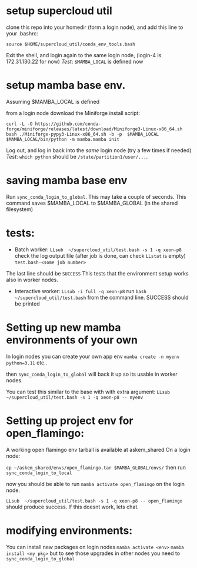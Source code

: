 # setup supercloud util

clone this repo into your homedir (form a login node), and add this line to your .bashrc:

```
source $HOME/supercloud_util/conda_env_tools.bash
```

Exit the shell, and login again to the same login node,
(login-4 is 172.31.130.22 for now)
*Test*:  `$MAMBA_LOCAL` is defined now

# setup mamba base env.

Assuming $MAMBA_LOCAL is defined

from a login node download the Miniforge install script:
```
curl -L -O https://github.com/conda-forge/miniforge/releases/latest/download/Miniforge3-Linux-x86_64.sh
bash ./Miniforge-pypy3-Linux-x86_64.sh -b -p  $MAMBA_LOCAL
$MAMBA_LOCAL/bin/python -m mamba.mamba init
```

Log out, and log in back into the *same* login node (try a few times if needed)
*Test*: `which python` should be `/state/partition1/user/...`.

# saving mamba base env

Run ```sync_conda_login_to_global```. This may take a couple of seconds.
This command saves $MAMBA_LOCAL to $MAMBA_GLOBAL (in the shared filesystem)

# tests:
* Batch worker: `LLsub  ~/supercloud_util/test.bash -s 1 -q xeon-p8`
check the log output file (after job is done, can check `LLstat` is empty)
`test.bash-<some job number>`

The last line should be `SUCCESS`
This tests that the environment setup works also in worker nodes.

* Interactive worker:
`LLsub -i full -q xeon-p8`
run `bash ~/supercloud_util/test.bash` from the command line.
SUCCESS should be printed

# Setting up new mamba environments of your own
In login nodes you can create your own app env
`mamba create -n myenv python=3.11` etc..

then `sync_conda_login_to_global` will back it up so its usable in worker nodes.

You can test this similar to the base with with extra argument:
`LLsub  ~/supercloud_util/test.bash -s 1 -q xeon-p8 -- myenv`

# Setting up project env for open_flamingo:
A working open flamingo env tarball is available at askem_shared
On a login node:

`cp ~/askem_shared/envs/open_flamingo.tar $MAMBA_GLOBAL/envs/`
then run
`sync_conda_login_to_local`

now you should be able to run
`mamba activate open_flamingo` on the login node.

`LLsub  ~/supercloud_util/test.bash -s 1 -q xeon-p8 -- open_flamingo` should produce success.
If this doesnt work, lets chat.

# modifying environments:
You can install new packages on login nodes 
`mamba activate <env>`
`mamba install <my pkg>`
but to see those upgrades in other nodes you need to 
`sync_conda_login_to_global`

















